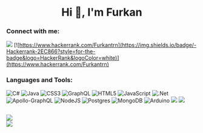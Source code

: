 

</p>
<h1 align="center">Hi 👋, I'm Furkan</h1>
 
<h3 align="left">Connect with me:</h3>
<p align="left">


[![](https://img.shields.io/badge/LinkedIn-0077B5?style=for-the-badge&logo=linkedin&logoColor=white)](https://www.linkedin.com/in/furkantrn/)
[![https://www.hackerrank.com/Furkantrn](https://img.shields.io/badge/-Hackerrank-2EC866?style=for-the-badge&logo=HackerRank&logoColor=white)](https://www.hackerrank.com/Furkantrn)
 

</p>

<h3 align="left">Languages and Tools:</h3>

![C#](https://img.shields.io/badge/c%23-%23239120.svg?style=for-the-badge&logo=c-sharp&logoColor=white) ![Java](https://img.shields.io/badge/java-%23ED8B00.svg?style=for-the-badge&logo=java&logoColor=white) ![CSS3](https://img.shields.io/badge/css3-%231572B6.svg?style=for-the-badge&logo=css3&logoColor=white) ![GraphQL](https://img.shields.io/badge/-GraphQL-E10098?style=for-the-badge&logo=graphql&logoColor=white) ![HTML5](https://img.shields.io/badge/html5-%23E34F26.svg?style=for-the-badge&logo=html5&logoColor=white) ![JavaScript](https://img.shields.io/badge/javascript-%23323330.svg?style=for-the-badge&logo=javascript&logoColor=%23F7DF1E) ![.Net](https://img.shields.io/badge/.NET-5C2D91?style=for-the-badge&logo=.net&logoColor=white) ![Apollo-GraphQL](https://img.shields.io/badge/-ApolloGraphQL-311C87?style=for-the-badge&logo=apollo-graphql) ![NodeJS](https://img.shields.io/badge/node.js-6DA55F?style=for-the-badge&logo=node.js&logoColor=white) ![Postgres](https://img.shields.io/badge/postgres-%23316192.svg?style=for-the-badge&logo=postgresql&logoColor=white) ![MongoDB](https://img.shields.io/badge/MongoDB-%234ea94b.svg?style=for-the-badge&logo=mongodb&logoColor=white) ![Arduino](https://img.shields.io/badge/Arduino-00979D?style=for-the-badge&logo=Arduino&logoColor=white) ![](https://img.shields.io/badge/Postman-FF6C37?style=for-the-badge&logo=Postman&logoColor=white) ![](https://img.shields.io/badge/Linux-FCC624?style=for-the-badge&logo=linux&logoColor=black) 
<h2></h2>

![](https://github-readme-stats.vercel.app/api/top-langs/?username=FurkanTRN&theme=onedark&hide_border=true&include_all_commits=true&count_private=true&layout=compact)<br>
![](https://github-readme-streak-stats.herokuapp.com/?user=FurkanTRN&theme=onedark&hide_border=true)<br/>

<!--START_SECTION:activity-->
<!--END_SECTION:activity-->
